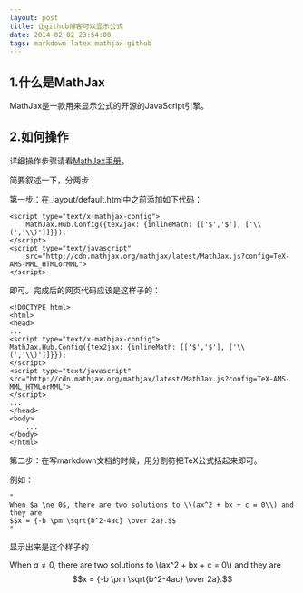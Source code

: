 ```yaml
---
layout: post
title: 让github博客可以显示公式
date: 2014-02-02 23:54:00
tags: markdown latex mathjax github
---
```


1.什么是MathJax
---------------

MathJax是一款用来显示公式的开源的JavaScript引擎。

2.如何操作
----------

详细操作步骤请看[MathJax手册](http://docs.mathjax.org/en/latest/)。

简要叙述一下，分两步：

第一步：在\_layout/default.html中</head>之前添加如下代码：

    <script type="text/x-mathjax-config">
        MathJax.Hub.Config({tex2jax: {inlineMath: [['$','$'], ['\\(','\\)']]}});
    </script>
    <script type="text/javascript"
        src="http://cdn.mathjax.org/mathjax/latest/MathJax.js?config=TeX-AMS-MML_HTMLorMML">
    </script>

即可。完成后的网页代码应该是这样子的：

```
<!DOCTYPE html>
<html>
<head>
...
<script type="text/x-mathjax-config">
MathJax.Hub.Config({tex2jax: {inlineMath: [['$','$'], ['\\(','\\)']]}});
</script>
<script type="text/javascript"
src="http://cdn.mathjax.org/mathjax/latest/MathJax.js?config=TeX-AMS-MML_HTMLorMML">
</script>
...
</head>
<body>
	...
</body>
</html>
```

第二步：在写markdown文档的时候，用分割符把TeX公式括起来即可。

例如：

	"
	When $a \ne 0$, there are two solutions to \\(ax^2 + bx + c = 0\\) and they are
	$$x = {-b \pm \sqrt{b^2-4ac} \over 2a}.$$
	"

显示出来是这个样子的：

When $a \ne 0$, there are two solutions to \\(ax^2 + bx + c = 0\\) and they are
$$x = {-b \pm \sqrt{b^2-4ac} \over 2a}.$$

